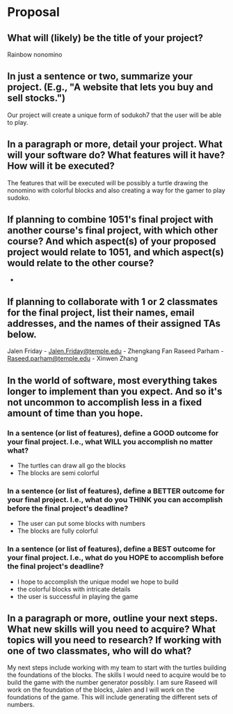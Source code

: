 # Proposal

## What will (likely) be the title of your project?

Rainbow nonomino

## In just a sentence or two, summarize your project. (E.g., "A website that lets you buy and sell stocks.")

Our project will create a unique form of sodukoh7 that the user will be able to play. 

## In a paragraph or more, detail your project. What will your software do? What features will it have? How will it be executed?

The features that will be executed will be possibly a turtle drawing the nonomino with colorful blocks and also creating a way for the gamer to play sudoko. 

## If planning to combine 1051's final project with another course's final project, with which other course? And which aspect(s) of your proposed project would relate to 1051, and which aspect(s) would relate to the other course?

-

## If planning to collaborate with 1 or 2 classmates for the final project, list their names, email addresses, and the names of their assigned TAs below.

Jalen Friday - Jalen.Friday@temple.edu - Zhengkang Fan
Raseed Parham - Raseed.parham@temple.edu - Xinwen Zhang

## In the world of software, most everything takes longer to implement than you expect. And so it's not uncommon to accomplish less in a fixed amount of time than you hope.

### In a sentence (or list of features), define a GOOD outcome for your final project. I.e., what WILL you accomplish no matter what?

- The turtles can draw all go the blocks 
- The blocks are semi colorful 

### In a sentence (or list of features), define a BETTER outcome for your final project. I.e., what do you THINK you can accomplish before the final project's deadline?

- The user can put some blocks with numbers 
- The blocks are fully colorful

### In a sentence (or list of features), define a BEST outcome for your final project. I.e., what do you HOPE to accomplish before the final project's deadline?

- I hope to accomplish the unique model we hope to build
- the colorful blocks with intricate details 
- the user is successful in playing the game

## In a paragraph or more, outline your next steps. What new skills will you need to acquire? What topics will you need to research? If working with one of two classmates, who will do what?

My next steps include working with my team to start with the turtles building the foundations of the blocks. The skills I would need to acquire would be to build the game with the number generator possibly. I am sure Raseed will work on the foundation of the blocks, Jalen and I will work on the foundations of the game. This will include generating the different sets of numbers. 
